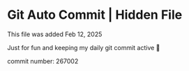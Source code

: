 # Git Auto Commit | Hidden File

This file was added Feb 12, 2025

Just for fun and keeping my daily git commit active 🤪

commit number: 267002
